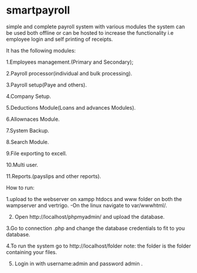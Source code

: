 # smartpayroll
simple and complete payroll system with various modules the system can be used both offline or can be hosted to increase the functionality i.e employee login and self printing of receipts.

It has the following modules:

1.Employees management.(Primary and Secondary);

2.Payroll processor(individual and bulk processing).

3.Payroll setup(Paye and others).

4.Company Setup.

5.Deductions Module(Loans and advances Modules).

6.Allownaces Module.

7.System Backup.

8.Search Module.

9.File exporting to excell.

10.Multi user.

11.Reports.(payslips and other reports).

How to run:

1.upload to the webserver on xampp htdocs and www folder on both the wampserver and vertrigo.
-On the linux  navigate to var/wwwhtml/.

2. Open http://localhost/phpmyadmin/ and upload the database.

3.Go to connection .php and change the database credentials to fit to you database.

4.To run the system go to http://localhost/folder  note: the folder is the folder containing your files.

5. Login in with username:admin and password admin .


                   
